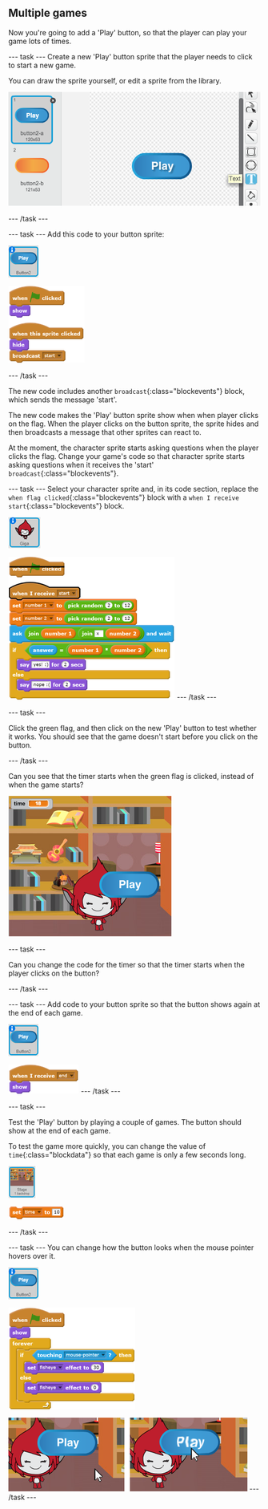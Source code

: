 ## Multiple games

Now you're going to add a 'Play' button, so that the player can play your game lots of times.

--- task ---
Create a new 'Play' button sprite that the player needs to click to start a new game.

You can draw the sprite yourself, or edit a sprite from the library.

![Picture of the play button](images/brain-play.png)

--- /task ---

--- task ---
Add this code to your button sprite:

![Button sprite](images/button-sprite.png)

![blocks_1545216323_0662587](images/blocks_1545216323_0662587.png)


--- /task ---

The new code includes another `broadcast`{:class="blockevents"} block, which sends the message 'start'.

The new code makes the 'Play' button sprite show when when player clicks on the flag. When the player clicks on the button sprite, the sprite hides and then broadcasts a message that other sprites can react to.

At the moment, the character sprite starts asking questions when the player clicks the flag. Change your game's code so that character sprite starts asking questions when it receives the 'start' `broadcast`{:class="blockevents"}.

--- task ---
Select your character sprite and, in its code section, replace the `when flag clicked`{:class="blockevents"} block with a `when I receive start`{:class="blockevents"} block.

![Character sprite](images/giga-sprite.png)

![blocks_1545216324_1560566](images/blocks_1545216324_1560566.png)
--- /task ---

--- task ---

Click the green flag, and then click on the new 'Play' button to test whether it works. You should see that the game doesn't start before you click on the button.

--- /task ---

Can you see that the timer starts when the green flag is clicked, instead of when the game starts?

![Timer has started](images/brain-timer-bug.png)

--- task ---

Can you change the code for the timer so that the timer starts when the player clicks on the button?

--- /task ---

--- task ---
Add code to your button sprite so that the button shows again at the end of each game.

![Button sprite](images/button-sprite.png)

![blocks_1545216325_255869](images/blocks_1545216325_255869.png)
--- /task ---

--- task ---

Test the 'Play' button by playing a couple of games. The button should show at the end of each game.

To test the game more quickly, you can change the value of `time`{:class="blockdata"} so that each game is only a few seconds long.

![Stage](images/stage-sprite.png)

![blocks_1545216326_3517475](images/blocks_1545216326_3517475.png)

--- /task ---

--- task ---
You can change how the button looks when the mouse pointer hovers over it.

![Button](images/button-sprite.png)

![blocks_1545216327_4054544](images/blocks_1545216327_4054544.png)

![screenshot](images/brain-fisheye.png)
--- /task ---
